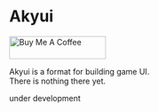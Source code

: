 # Akyui

<a href="https://www.buymeacoffee.com/kyubuns" target="_blank"><img src="https://cdn.buymeacoffee.com/buttons/default-orange.png" alt="Buy Me A Coffee" height="41" width="174"></a>

Akyui is a format for building game UI.  
There is nothing there yet.

under development

